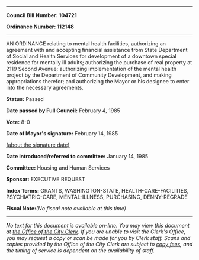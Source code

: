 

********

**Council Bill Number: 104721**
   
**Ordinance Number: 112148**
********

 AN ORDINANCE relating to mental health facilities, authorizing an agreement with and accepting financial assistance from State Department of Social and Health Services for development of a downtown special residence for mentally ill adults; authorizing the purchase of real property at 2119 Second Avenue; authorizing implementation of the mental health project by the Department of Community Development, and making appropriations therefor; and authorizing the Mayor or his designee to enter into the necessary agreements.

**Status:** Passed
   
**Date passed by Full Council:** February 4, 1985
   
**Vote:** 8-0
   
**Date of Mayor's signature:** February 14, 1985
   
[(about the signature date)](/~public/approvaldate.htm)
   
   
   
**Date introduced/referred to committee:** January 14, 1985
   
**Committee:** Housing and Human Services
   
**Sponsor:** EXECUTIVE REQUEST
   
   
**Index Terms:** GRANTS, WASHINGTON-STATE, HEALTH-CARE-FACILITIES, PSYCHIATRIC-CARE, MENTAL-ILLNESS, PURCHASING, DENNY-REGRADE

**Fiscal Note:**_(No fiscal note available at this time)_
********

_No text for this document is available on-line. You may view this document at [the Office of the City Clerk](http://www.seattle.gov/leg/clerk/contactUs.htm). If you are unable to visit the Clerk's Office, you may request a copy or scan be made for you by Clerk staff. Scans and copies provided by the Office of the City Clerk are subject to [copy fees](http://clerk.seattle.gov/~public/clerkfees.htm), and the timing of service is dependent on the availability of staff._

